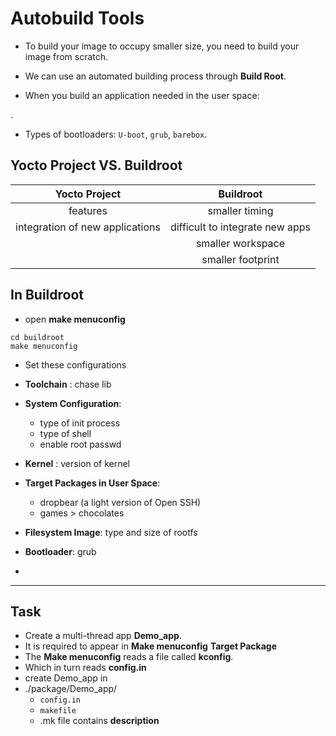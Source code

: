 # Autobuild Tools

* To build your image to occupy smaller size, you need to build your image from scratch.

* We can use an automated building process through **Build Root**.

* When you build an application needed in the user space:

.

* Types of bootloaders: `U-boot`, `grub`, `barebox`.

## Yocto Project VS. Buildroot

| Yocto Project | Buildroot |
| :---: | :---: |
| features | smaller timing |
| integration of new applications | difficult to integrate new apps |
|| smaller workspace |
|| smaller footprint |

## In Buildroot

* open **make menuconfig**

```shell
cd buildroot
make menuconfig
```

* Set these configurations

* **Toolchain** : chase lib

* **System Configuration**:
  * type of init process
  * type of shell
  * enable root passwd
* **Kernel** : version of kernel
* **Target Packages in User Space**:
  * dropbear (a light version of Open SSH)
  * games > chocolates
* **Filesystem Image**: type and size of rootfs
* **Bootloader**: grub
* 
---

## Task

* Create a multi-thread app **Demo_app**.
* It is required to appear in **Make menuconfig** **Target Package**
* The **Make menuconfig** reads a file called **kconfig**.
* Which in turn reads **config.in**
* create Demo_app in
* ./package/Demo_app/
  * `config.in`
  * `makefile`
  * .mk file contains **description**
